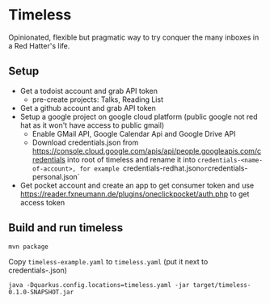# Timeless

Opinionated, flexible but pragmatic way to try conquer the many inboxes in a Red Hatter's life.

## Setup

- Get a todoist account and grab API token
  - pre-create projects: Talks, Reading List
- Get a github account and grab API token
- Setup a google project on google cloud platform (public google not red hat as it won't have access to public gmail)
  - Enable GMail API, Google Calendar Api and Google Drive API
  - Download credentials.json from https://console.cloud.google.com/apis/api/people.googleapis.com/credentials into root of timeless and rename it into `credentials-<name-of-account>, for example `credentials-redhat.json` or `credentials-personal.json`
- Get pocket account and create an app to get consumer token and use https://reader.fxneumann.de/plugins/oneclickpocket/auth.php to get access token
  

## Build and run timeless

`mvn package`

Copy `timeless-example.yaml` to `timeless.yaml` (put it next to credentials-<name-of-account>.json)

`java -Dquarkus.config.locations=timeless.yaml -jar target/timeless-0.1.0-SNAPSHOT.jar`



